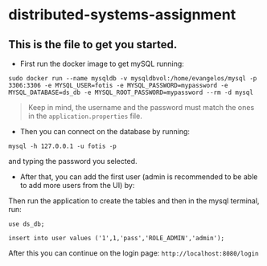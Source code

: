 # distributed-systems-assignment

## This is the file to get you started.

- First run the docker image to get mySQL running:

```
sudo docker run --name mysqldb -v mysqldbvol:/home/evangelos/mysql -p 3306:3306 -e MYSQL_USER=fotis -e MYSQL_PASSWORD=mypassword -e MYSQL_DATABASE=ds_db -e MYSQL_ROOT_PASSWORD=mypassword --rm -d mysql
```

> Keep in mind, the username and the password must match the ones in the `application.properties` file.

- Then you can connect on the database by running:

```
mysql -h 127.0.0.1 -u fotis -p
```

and typing the password you selected.

- After that, you can add the first user (admin is recommended to be able to add more users from the UI) by:

Then run the application to create the tables and then in the mysql terminal, run:

```
use ds_db;

insert into user values ('1',1,'pass','ROLE_ADMIN','admin');
```

After this you can continue on the login page: `http://localhost:8080/login`
